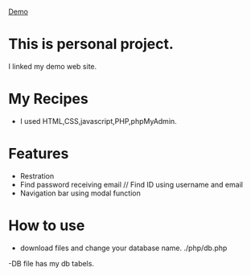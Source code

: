 [Demo](http://www.hycoding.tk/)

# This is personal project.
I linked my demo web site.

# My Recipes
- I used HTML,CSS,javascript,PHP,phpMyAdmin.

# Features
- Restration 
- Find password receiving email // Find ID using username and email
- Navigation bar using modal function


# How to use
- download files and change your database name.
 ./php/db.php

-DB file has my db tabels.
 
